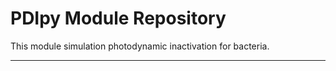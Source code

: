 PDIpy Module Repository
=============================

This module simulation photodynamic inactivation for bacteria.

------------------------------------------------------------------